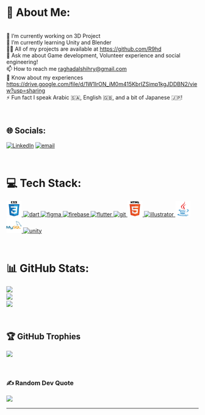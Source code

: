 # 💫 About Me:
<br>    🔭 I’m currently working on 3D Project<br>    🌱 I’m currently learning Unity and Blender<br>    👨‍💻 All of my projects are available at https://github.com/R9hd<br>    💬 Ask me about Game development, Volunteer experience and social engineering!<br>    📫 How to reach me raghadalshihry@gmail.com<br>    📄 Know about my experiences https://drive.google.com/file/d/1W1IrON_iM0m415KbrIZSimp1kgJDDBN2/view?usp=sharing<br>    ⚡ Fun fact I speak Arabic 🇸🇦, English 🇬🇧, and a bit of Japanese 🇯🇵!<br>

<br>

## 🌐 Socials:
[![LinkedIn](https://img.shields.io/badge/LinkedIn-%230077B5.svg?logo=linkedin&logoColor=white)](https://linkedin.com/in/raghad-alshihry-7583532a3) [![email](https://img.shields.io/badge/Email-D14836?logo=gmail&logoColor=white)](mailto:raghadalshihry@gmail.com) 

<br>

# 💻 Tech Stack:
<p align="left"> <a href="https://www.w3schools.com/css/" target="_blank" rel="noreferrer"> <img src="https://raw.githubusercontent.com/devicons/devicon/master/icons/css3/css3-original-wordmark.svg" alt="css3" width="40" height="40"/> </a> <a href="https://dart.dev" target="_blank" rel="noreferrer"> <img src="https://www.vectorlogo.zone/logos/dartlang/dartlang-icon.svg" alt="dart" width="40" height="40"/> </a> <a href="https://www.figma.com/" target="_blank" rel="noreferrer"> <img src="https://www.vectorlogo.zone/logos/figma/figma-icon.svg" alt="figma" width="40" height="40"/> </a> <a href="https://firebase.google.com/" target="_blank" rel="noreferrer"> <img src="https://www.vectorlogo.zone/logos/firebase/firebase-icon.svg" alt="firebase" width="40" height="40"/> </a> <a href="https://flutter.dev" target="_blank" rel="noreferrer"> <img src="https://www.vectorlogo.zone/logos/flutterio/flutterio-icon.svg" alt="flutter" width="40" height="40"/> </a> <a href="https://git-scm.com/" target="_blank" rel="noreferrer"> <img src="https://www.vectorlogo.zone/logos/git-scm/git-scm-icon.svg" alt="git" width="40" height="40"/> </a> <a href="https://www.w3.org/html/" target="_blank" rel="noreferrer"> <img src="https://raw.githubusercontent.com/devicons/devicon/master/icons/html5/html5-original-wordmark.svg" alt="html5" width="40" height="40"/> </a> <a href="https://www.adobe.com/in/products/illustrator.html" target="_blank" rel="noreferrer"> <img src="https://www.vectorlogo.zone/logos/adobe_illustrator/adobe_illustrator-icon.svg" alt="illustrator" width="40" height="40"/> </a> <a href="https://www.java.com" target="_blank" rel="noreferrer"> <img src="https://raw.githubusercontent.com/devicons/devicon/master/icons/java/java-original.svg" alt="java" width="40" height="40"/> </a> <a href="https://www.mysql.com/" target="_blank" rel="noreferrer"> <img src="https://raw.githubusercontent.com/devicons/devicon/master/icons/mysql/mysql-original-wordmark.svg" alt="mysql" width="40" height="40"/> </a> <a href="https://unity.com/" target="_blank" rel="noreferrer"> <img src="https://www.vectorlogo.zone/logos/unity3d/unity3d-icon.svg" alt="unity" width="40" height="40"/> </a> </p>

<br>

# 📊 GitHub Stats:
![](https://github-readme-stats.vercel.app/api?username=r9hd&theme=rose_pine&hide_border=false&include_all_commits=false&count_private=false)<br/>
![](https://nirzak-streak-stats.vercel.app/?user=r9hd&theme=rose_pine&hide_border=false)<br/>
![](https://github-readme-stats.vercel.app/api/top-langs/?username=r9hd&theme=rose_pine&hide_border=false&include_all_commits=false&count_private=false&layout=compact)

<br>

## 🏆 GitHub Trophies
![](https://github-profile-trophy.vercel.app/?username=r9hd&theme=rose_pine&no-frame=true&no-bg=true&margin-w=4)

<br>

### ✍️ Random Dev Quote
![](https://quotes-github-readme.vercel.app/api?type=horizontal&theme=radical)

---
